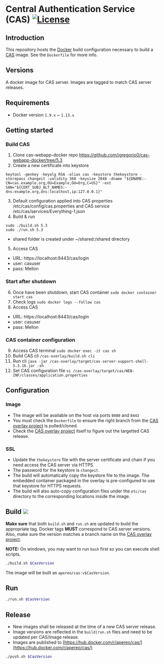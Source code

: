 # Central Authentication Service (CAS) [![License](https://img.shields.io/hexpm/l/plug.svg)](https://github.com/Jasig/cas/blob/master/LICENSE)

## Introduction

This repository hosts the [Docker](https://www.docker.com/) build configuration necessary to build
a [CAS](https://github.com/apereo/cas) image.
See the `Dockerfile` for more info.

## Versions

A docker image for CAS server. Images are tagged to match CAS server releases.

## Requirements

* Docker version `1.9.x` ~ `1.13.x`

## Getting started

### Build CAS

1. Clone cas-webapp-docker repo https://github.com/jgregorio0/cas-webapp-docker/tree/5.3
2. Create a new certificate into keystore

``` 
keytool -genkey -keyalg RSA -alias cas -keystore thekeystore -storepass changeit -validity 360 -keysize 2048 -dname "${DNAME:-CN=cas.example.org,OU=Example,OU=Org,C=US}" -ext SAN="${CERT_SUBJ_ALT_NAMES:-dns:example.org,dns:localhost,ip:127.0.0.1}"
```

3. Default configuration applied into CAS properties /etc/cas/config/cas.properties and CAS service
   /etc/cas/services/Everything-1.json
4. Build & run

```
sudo ./build.sh 5.3
sudo ./run.sh 5.3
```
- shared folder is created under ~/shared:/shared directory

5. Access CAS

- URL: https://localhost:8443/cas/login
- user: casuser
- pass: Mellon

### Start after shutdown

6. Once have been shutdown, start CAS container `sudo docker container start cas`
7. Check logs `sudo docker logs --follow cas`
8. Access CAS

- URL: https://localhost:8443/cas/login
- user: casuser
- pass: Mellon

### CAS container configuration

9. Access CAS terminal `sudo docker exec -it cas sh`
10. Build CAS cli `/cas-overlay/build.sh cli`
11. Run cli `java -jar /cas-overlay/target/cas-server-support-shell-5.3.16.jar -sh`
11. Set CAS configuration file `vi /cas-overlay/target/cas/WEB-INF/classes/application.properties`
 

## Configuration

### Image

* The image will be available on the host via ports `8080` and `8443`
* You must check the `Dockerfile` to ensure the right branch from
  the [CAS overlay project](https://github.com/apereo/cas-overlay-template) is pulled/cloned.
* Check the [CAS overlay project](https://github.com/apereo/cas-overlay-template) itself to figure out the targetted CAS
  release.

### SSL

* Update the `thekeystore` file with the server certificate and chain if you need access the CAS server via HTTPS.
* The password for the keystore is `changeit`.
* The build will automatically copy the keystore file to the image. The embedded container packaged in the overlay is
  pre-configured to use that keystore for HTTPS requests.
* The build will also auto-copy configuration files under the `etc/cas` directory to the corresponding locations inside
  the image.

## Build [![](https://badge.imagelayers.io/apereo/cas:latest.svg)](https://imagelayers.io/?images=apereo/cas:latest 'apereo cas')

**Make sure** that both `build.sh` and `run.sh` are updated to build the appropriate tag. Docker tags **MUST**
correspond
to CAS server versions. Also, make sure the version matches a branch name on
the [CAS overlay project](https://github.com/apereo/cas-overlay-template/branches).

**NOTE:** On windows, you may want to run `bash` first so you can execute shell scripts.

```bash
./build.sh $CasVersion
```

The image will be built as `apereo/cas:v$CasVersion`.

## Run

```bash
./run.sh $CasVersion
```

## Release

* New images shall be released at the time of a new CAS server release.
* Image versions are reflected in the `build|run.sh` files and need to be updated per CAS/Image release.
* Images are published to [https://hub.docker.com/r/apereo/cas/](https://hub.docker.com/r/apereo/cas/)

```bash
./push.sh $CasVersion
```


